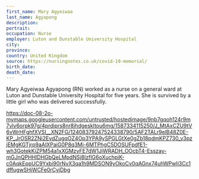 ```yaml
---
first_name: Mary Agyeiwaa 
last_name: Agyapong
description: 
portrait: 
occupation: Nurse
employer: Luton and Dunstable University Hospital
city: 
province: 
country: United Kingdom
source: https://nursingnotes.co.uk/covid-19-memorial/
birth_date: 
death_date: 
---
```


Mary Agyeiwaa Agyapong (RN) worked as a nurse on a general ward at Luton and Dunstable University Hospital for five years. She is survived by a little girl who was delivered successfully.

https://doc-08-2o-mymaps.googleusercontent.com/untrusted/hostedimage/9nb7gqoh124r9m7vlv6orpk97g/4prdiprs8nr8ihdgeskltou6mg/1587334115250/J_MtAxCZU9tV6vWrHFghfXVSI__XN2FG/12408379247524338790/5AF2TALr9elB48Z0E-KP_JrOSR2ZNi2EvdZugqOZ4Op3YPA9ySPGLGtXe0gZb18pdmKPZ730_v3pzjEMgKGTjrp9aAIXPaiG0P8q3Mi-6MTPhgC5DOSUFpdfE1-wh3GotekKiZPM54a1xXGMzyFE7dW1JiWRADH_OOcbT4-Esszay-mGJnQPHHlDHGbQeLMpdNSj8lzfIG6oXuchpiK-c0AqkEppUC9Yxbi90rNvX3qa1h9MDSON9yOkoCv0qAGnx74uhWPwIj3Cc1dffugwSHjWCFe0rCyjDbg